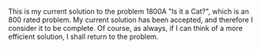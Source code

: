This is my current solution to the problem 1800A "Is it a Cat?", which is an 800 rated problem. My current solution has been accepted, and therefore I consider it to be complete. Of course, as always, if I can think of a more efficient solution, I shall return to the problem.